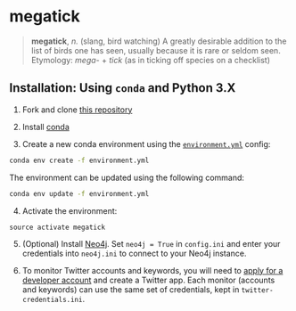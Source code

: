 # megatick

> **megatick**, _n._
> (slang, bird watching) A greatly desirable addition to the list of birds one has seen, usually because it is rare or seldom seen.
> Etymology: _mega-_ +‎ _tick_ (as in ticking off species on a checklist)


## Installation: Using `conda` and Python 3.X

1. Fork and clone [this repository](https://github.com/ucd-tronto/megatick)

2. Install [conda](http://conda.pydata.org/miniconda.html)

3. Create a new conda environment using the [`environment.yml`](environment.yml) config:

```bash
conda env create -f environment.yml
```
The environment can be updated using the following command:

```bash
conda env update -f environment.yml
```

4. Activate the environment:
```conda
source activate megatick
```

5. (Optional) Install [Neo4j](https://neo4j.com/docs/operations-manual/current/installation/). Set `neo4j = True` in `config.ini` and enter your credentials into `neo4j.ini` to connect to your Neo4j instance.

6. To monitor Twitter accounts and keywords, you will need to [apply for a developer account](https://developer.twitter.com/en/apply-for-access) and create a Twitter app. Each monitor (accounts and keywords) can use the same set of credentials, kept in `twitter-credentials.ini`.
